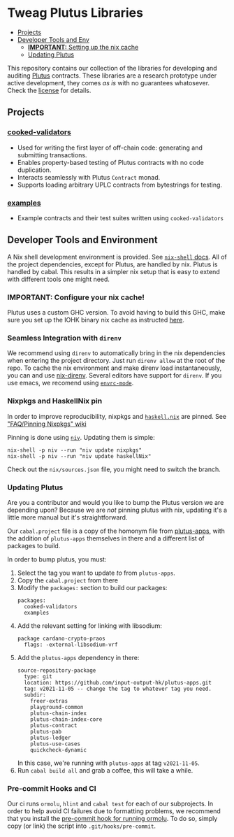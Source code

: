 # Tweag Plutus Libraries

* [Projects](#projects)
* [Developer Tools and Env](#developer-tools-and-environment)
  - [__IMPORTANT:__ Setting up the nix cache](#important-configure-your-nix-cache)
  - [Updating Plutus](#updating-plutus)

This repository contains our collection of the libraries for developing and auditing [Plutus](https://github.com/input-output-hk/plutus) contracts.
These libraries are a research prototype under active development, they comes _as is_ with no guarantees whatosever. Check the [license](LICENSE) for details.

## Projects

### [cooked-validators](cooked-validators)

- Used for writing the first layer of off-chain code: generating and submitting transactions.
- Enables property-based testing of Plutus contracts with no code duplication.
- Interacts seamlessly with Plutus `Contract` monad.
- Supports loading arbitrary UPLC contracts from bytestrings for testing.

### [examples](examples)

- Example contracts and their test suites written using `cooked-validators`

## Developer Tools and Environment

A Nix shell development environment is provided.
See [`nix-shell` docs](https://nixos.org/manual/nix/unstable/command-ref/nix-shell.html).
All of the project dependencies, except for Plutus, are handled by nix. Plutus is handled by cabal.
This results in a simpler nix setup that is easy to extend with different tools one might need.

### __IMPORTANT:__ Configure your nix cache!

Plutus uses a custom GHC version. To avoid having to build this GHC, make sure you
set up the IOHK binary nix cache as instructed [here](https://github.com/input-output-hk/plutus#iohk-binary-cache).

### Seamless Integration with `direnv`

We recommend using `direnv` to automatically bring in the nix dependencies
when entering the project directory. Just run `direnv allow` at the root of the repo.
To cache the nix environment and make direnv load instantaneously, you can
and use [nix-direnv](https://github.com/nix-community/nix-direnv#with-nix-env).
Several editors have support for `direnv`. If you use emacs, we recomend using [`envrc-mode`](https://github.com/purcell/envrc).

### Nixpkgs and HaskellNix pin

In order to improve reproducibility, nixpkgs and [`haskell.nix`](https://input-output-hk.github.io/haskell.nix/) are pinned.
See ["FAQ/Pinning Nixpkgs" wiki](https://nixos.wiki/wiki/FAQ/Pinning_Nixpkgs)

Pinning is done using [`niv`](https://github.com/nmattia/niv). Updating them is simple:


```
nix-shell -p niv --run "niv update nixpkgs"
nix-shell -p niv --run "niv update haskellNix"
```

Check out the `nix/sources.json` file, you might need to switch the branch.


### Updating Plutus

Are you a contributor and would you like to bump the Plutus version we
are depending upon? Because we are _not_ pinning plutus with nix,
updating it's a little more manual but it's straightforward.

Our `cabal.project` file is a copy of the homonym file from
[plutus-apps](https://github.com/input-output-hk/plutus-apps/blob/main/cabal.project),
with the addition of `plutus-apps` themselves in there and a different list
of packages to build.

In order to bump plutus, you must:

1. Select the tag you want to update _to_ from `plutus-apps`.
2. Copy the `cabal.project` from there
3. Modify the `packages:` section to build our packages:
    ```
    packages:
      cooked-validators
      examples
    ```
4. Add the relevant setting for linking with libsodium:
    ```
    package cardano-crypto-praos
      flags: -external-libsodium-vrf
    ```
5. Add the `plutus-apps` dependency in there:
    ```
    source-repository-package
      type: git
      location: https://github.com/input-output-hk/plutus-apps.git
      tag: v2021-11-05 -- change the tag to whatever tag you need.
      subdir:
        freer-extras
        playground-common
        plutus-chain-index
        plutus-chain-index-core
        plutus-contract
        plutus-pab
        plutus-ledger
        plutus-use-cases
        quickcheck-dynamic
    ```
   In this case, we're running with `plutus-apps` at tag `v2021-11-05`.
6. Run `cabal build all` and grab a coffee, this will take a while.

### Pre-commit Hooks and CI

Our ci runs `ormolu`, `hlint` and `cabal test` for each of our subprojects.
In order to help avoid CI failures due to formatting problems, we recommend
that you install the [pre-commit hook for running ormolu](ci/ormolu-pre-commit-hook.sh).
To do so, simply copy (or link) the script into `.git/hooks/pre-commit`.
